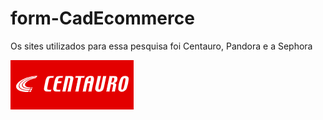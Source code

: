 # form-CadEcommerce
Os sites utilizados para essa pesquisa foi Centauro, Pandora e a Sephora 

![printCentauro](centauro.png)